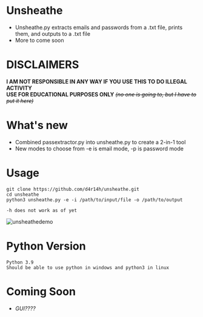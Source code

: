 # Unsheathe
- Unsheathe.py extracts emails and passwords from a .txt file, prints them, and outputs to a .txt file  
- More to come soon

# DISCLAIMERS
**I AM NOT RESPONSIBLE IN ANY WAY IF YOU USE THIS TO DO ILLEGAL ACTIVITY  
USE FOR EDUCATIONAL PURPOSES ONLY** *~~(no one is going to, but I have to put it here)~~*  
  
# What's new
- Combined passextractor.py into unsheathe.py to create a 2-in-1 tool
- New modes to choose from -e is email mode, -p is password mode
  
  
  
# Usage
```
git clone https://github.com/d4r14h/unsheathe.git
cd unsheathe
python3 unsheathe.py -e -i /path/to/input/file -o /path/to/output

-h does not work as of yet
```  

![unsheathedemo](https://user-images.githubusercontent.com/82164005/114742670-7d8dac00-9d3b-11eb-88e6-626d1d082169.gif)

# Python Version
```
Python 3.9
Should be able to use python in windows and python3 in linux
```  

# Coming Soon
- *GUI????*  
